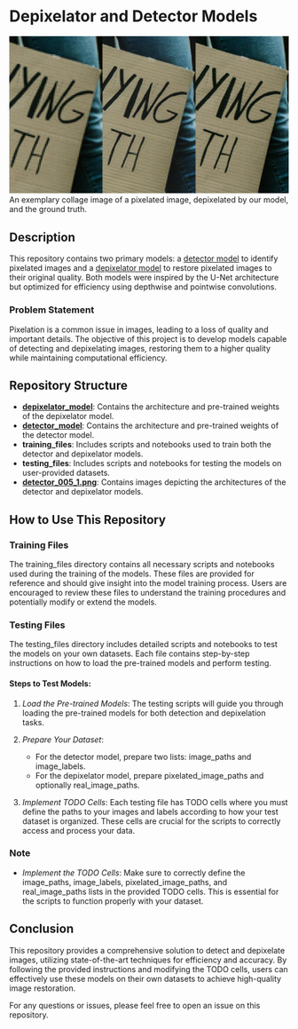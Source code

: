 # Depixelator and Detector Models

![Example Image](depixelation_examples/protest_d4_collage.jpg)  
An exemplary collage image of a pixelated image, depixelated by our model, and the ground truth.

## Description

This repository contains two primary models: a [detector model](https://github.com/nafis71041/pixelation_correction/blob/main/detector_005_1_50.keras) to identify pixelated images and a [depixelator model](https://github.com/nafis71041/pixelation_correction/blob/main/depixelator_004_2.keras) to restore pixelated images to their original quality. Both models were inspired by the U-Net architecture but optimized for efficiency using depthwise and pointwise convolutions.

### Problem Statement

Pixelation is a common issue in images, leading to a loss of quality and important details. The objective of this project is to develop models capable of detecting and depixelating images, restoring them to a higher quality while maintaining computational efficiency.

## Repository Structure

- **[depixelator_model](https://github.com/nafis71041/pixelation_correction/blob/main/depixelator_004_2.keras)**: Contains the architecture and pre-trained weights of the depixelator model.
- **[detector_model](https://github.com/nafis71041/pixelation_correction/blob/main/detector_005_1_50.keras)**: Contains the architecture and pre-trained weights of the detector model.
- **training_files**: Includes scripts and notebooks used to train both the detector and depixelator models.
- **testing_files**: Includes scripts and notebooks for testing the models on user-provided datasets.
- **[detector_005_1.png](https://github.com/nafis71041/pixelation_correction/blob/main/detector_005_1.png)**: Contains images depicting the architectures of the detector and depixelator models.

## How to Use This Repository

### Training Files

The training_files directory contains all necessary scripts and notebooks used during the training of the models. These files are provided for reference and should give insight into the model training process. Users are encouraged to review these files to understand the training procedures and potentially modify or extend the models.

### Testing Files

The testing_files directory includes detailed scripts and notebooks to test the models on your own datasets. Each file contains step-by-step instructions on how to load the pre-trained models and perform testing. 

#### Steps to Test Models:

1. *Load the Pre-trained Models*:
   The testing scripts will guide you through loading the pre-trained models for both detection and depixelation tasks.

2. *Prepare Your Dataset*:
   - For the detector model, prepare two lists: image_paths and image_labels.
   - For the depixelator model, prepare pixelated_image_paths and optionally real_image_paths.

3. *Implement TODO Cells*:
   Each testing file has TODO cells where you must define the paths to your images and labels according to how your test dataset is organized. These cells are crucial for the scripts to correctly access and process your data.


### Note

- *Implement the TODO Cells*:
  Make sure to correctly define the image_paths, image_labels, pixelated_image_paths, and real_image_paths lists in the provided TODO cells. This is essential for the scripts to function properly with your dataset.

## Conclusion

This repository provides a comprehensive solution to detect and depixelate images, utilizing state-of-the-art techniques for efficiency and accuracy. By following the provided instructions and modifying the TODO cells, users can effectively use these models on their own datasets to achieve high-quality image restoration.

For any questions or issues, please feel free to open an issue on this repository.
